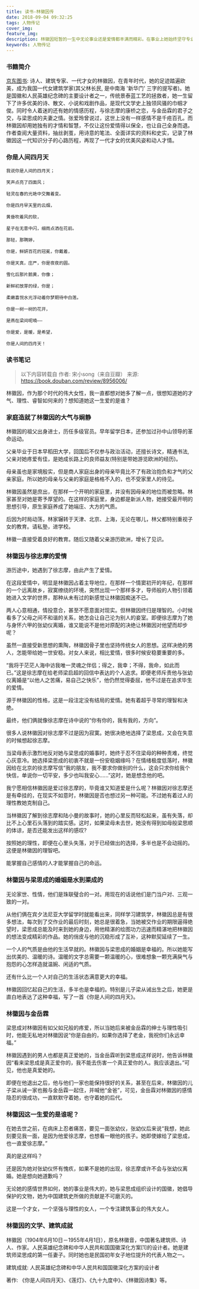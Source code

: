 ```yaml
---
title: 读书-林徽因传
date: 2018-09-04 09:32:25
tags: 人物传记
cover_img:
feature_img:
description: 林徽因短暂的一生中无论事业还是爱情都丰满而精彩。在事业上她始终坚守专业满怀热情并取得了做人的成果；在爱情上她有徐志摩的追求, 金岳霖的守候, 梁思成的呵护。这不仅是因为她的美貌和才华, 更因为她外柔内韧、顽强不屈的精神。林小光著的'林徽因传(初见惊艳再见依然)'采用散文般的笔调、唯美而清丽的文字讲述了林徽因一生的心路历程。使读者对她的家世、思想、生活、爱情、事业有了一个全新的了解。伊人已逝而林徽因过人的才情与气质, 高洁的人格及其对事业的执着与献身精神将长存于后人。
keywords: 人物传记
---
```


### 书籍简介

[京东图书](https://item.jd.com/12024941.html): 诗人、建筑专家、一代才女的林徽因，在青年时代，她的足迹踏遍欧美，成为我国一代女建筑学家(其父林长民, 是中南海 '新华门' 三字的提写者)。她是国徽和人民英雄纪念碑的主要设计者之一，传统景泰蓝工艺的拯救者，她一生留下了许多优美的诗、散文、小说和戏剧作品，是现代文学史上独领风骚的巾帼才俊。同时令人着迷的还有她的情感历程，与徐志摩的康桥之恋，与金岳霖的君子之交，与梁思成的夫妻之情。张爱玲曾说过，这世上没有一样感情不是千疮百孔。而林徽因却用她独有的才情和智慧，不仅让这份爱情得以保全，也让自己全身而退。作者查阅大量资料，抽丝剥茧，用诗意的笔法、全面详实的资料和史实，记录了林徽因这一代知识分子的心路历程，再现了一代才女的优美风姿和动人才情。

### 你是人间四月天

```
我说你是人间的四月天；

笑声点亮了四面风；

轻灵在春的光艳中交舞着变。

你是四月早天里的云烟，

黄昏吹着风的软，

星子在无意中闪，细雨点洒在花前。

那轻，那聘婷，

你是，鲜妍百花的冠冕，你戴着，

你是天真，庄严，你是夜夜的圆。

雪化后那片鹅黄，你像；

新鲜初放芽的绿，你是；

柔嫩喜悦水光浮动着你梦期待中白莲。

你是一树一树的花开，

是燕在梁间呢喃——

你是爱，是暖，是希望，

你是人间的四月天！
```

### 读书笔记
> 以下内容转载自 作者: 宋小song（来自豆瓣） 来源: https://book.douban.com/review/8956006/

林徽因，作为那个时代的伟大女性，我一直都想对她多了解一点，很想知道她的才气、理性、睿智如何来的？想知道她这一生爱的是谁？

### 家庭造就了林徽因的大气与娴静
林徽因的祖父出身进士，历任多级官员。早年留学日本，还参加过孙中山领导的革命运动。

父亲毕业于日本早稻田大学，回国后不仅参与政治活动，还擅长诗文，精通书法, 父亲对她疼爱有佳，是她成长路上的良师益友(特别是带她游览欧洲的经历)。

母亲虽也是家境殷实，但是商人家庭出身的母亲毕竟比不了有政治抱负和才气的父亲家庭。所以她的母亲与父亲的家庭是格格不入的，也不受家里人的待见。

林徽因虽然是庶出，在那样一个开明的家庭里，并没有因母亲的地位而被忽略。林家甚至对她是寄予厚望的。在这样的家庭里，身边都是新派人物，她接受最开明的思想引导，原生家庭养成了她端庄、大方的气质。

后因为时局动荡，林家辗转于天津、北京、上海，无论在哪儿，林父都特别重视子女的教育。请私塾，进学校。

林徽一直接受着良好的教育。随后又随着父亲游历欧洲，增长了见识。

### 林徽因与徐志摩的爱情
游历途中，她遇到了徐志摩，由此产生了爱情。

在这段爱情中，明显是林徽因占着主导地位，在那样一个情窦初开的年纪，在那样的一个远离故乡，寂寞缭绕的环境，突然出现一个那样多才，导师般的人物引领着她进入文学的世界，那种从未有过的新感觉让林徽因痴迷不已。

两人心意相通，情投意合，甚至不愿意面对现实。但林徽因终归是理智的。小时候看多了父母之间不和谐的关系，她怎会让自己沦为别人的妾室。即便徐志摩为了她与身怀六甲的张幼仪离婚，谁又能说不是他对原配的决绝让林徽因对他望而却步呢？

虽然一直接受新思想的熏陶，林徽因骨子里也坚持传统女人的思想。这样决绝的男人，怎能带给她一世安稳。对女人来说，相比爱情，很多时候安稳要重要的多。

“我将于茫茫人海中访我唯一灵魂之伴侣；得之，我幸；不得，我命，如此而已。”这是徐志摩在给老师梁启超的回信中表达的个人追求。即便老师斥责他与张幼仪离婚是“以他人之苦痛，易自己之快乐”，他仍然觉得委屈，他不过是在追求毕生的爱情。

源于林徽因的性格，这是一段注定没有结局的爱情。她有着超乎寻常的理智和决绝。

最终，他们俩就像徐志摩在诗中说的“你有你的，我有我的，方向”。

很多人说林徽因对徐志摩不过是因为寂寞。她很决绝地选择了梁思成，又会在失意的时候想起徐志摩。

当梁母表示激烈地反对她与梁思成的婚事时，她终于忍不住梁母的种种责难，终觉心灰意冷。她选择梁思成的初衷不就是一份安稳姻缘吗？在情绪极度低落时，林徽因给在北京的徐志摩写信“我的朋友，我不要求你做别的什么，这会只求你给我个快信，单说你一切平安，多少也叫我安心......”这时，她是想念他的吧。

我宁愿相信林徽因是爱过徐志摩的，毕竟谁又知道爱是什么呢？林徽因对徐志摩还是有牵挂的，在现实不如意时，林徽因是否也想过另一种可能。不过她有着过人的理性教她克制自己。

当林徽因了解到徐志摩和陆小曼的故事时，她的心里反而轻松起来，虽有失落，却比不上心里石头落到的踏实感。这时，如果梁母未去世，她没有得到如母般梁思顺的体谅，是否还能发出这样的感叹?

按照她的理性，即便在心里头失落，对于已经做出的选择，多半也是不会动摇的。这便是林徽因的理智吧。

能掌握自己感情的人才能掌握自己的命运。

### 林徽因与梁思成的婚姻是水到渠成的
无论家世、性情，他们是珠联璧合的一对。用现在的话说他们是门当户对、三观一致的一对。

从他们俩在宾夕法尼亚大学留学时就能看出来，同样学习建筑学，林徽因总是有很多想法，每次到了交作业的最后时刻，她总是很着急，当她被交作业的期限逼得绝望时，梁思成总能及时来到她的身边，用他精湛的绘图功力迅速而精湛地把林徽因的想法变成精彩的作品。她的俏皮与他的沉稳形成了互补，这种默契延续了一生。

一个人的气质是由他的生活早就的。林徽因与梁思成的婚姻是幸福的。所以她能写出优美的、温暖的诗。温暖的文字总需要一颗温暖的心，很难想象一颗充满戾气与抱怨的心怎样造就温婉、闲适的气质。

还有什么比一个人对自己的生活状态满意更大的幸福。

林徽因回忆起自己的生活，多半也是幸福的。特别是儿子梁从诫出生之后，她更是直白地表达了这种幸福，写了一首《你是人间的四月天》。

### 林徽因与金岳霖
梁思成对林徽因有如父如兄般的疼爱，所以当她后来被金岳霖的绅士与理性吸引时，他能无私地对林徽因说“你是自由的，如果你选择了老金，我祝你们永远幸福。”

林徽因遇到的男人也都是真正爱她的，当金岳霖听到梁思成这样说时，他告诉林徽因“看来梁思成是真正爱你的，我不能去伤害一个真正爱你的人。我应该退出。”可见，他也是真爱她的。

即便在他退出之后，他与他们一家也能保持很好的关系，甚至在后来，林徽因的儿子梁从诫一家也搬与金岳霖一起住，并喊他“金爸”，可见，金岳霖对林徽因的感情隐忍的很成功，一直默默守着她，也守着她的后代。

### 林徽因这一生爱的是谁呢？
在她去世之前，在病床上忍者痛苦，要见一面张幼仪，张幼仪后来说“我想，她此刻要见我一面，是因为他爱徐志摩，也想看一眼他的孩子。她即使嫁给了梁思成，也一直爱徐志摩。”

真的是这样吗？

还是因为她对张幼仪怀有愧疚，如果不是她的出现，徐志摩或许不会与张幼仪离婚。她是想向她道歉吗？

无论她的感情世界如何，她的事业是伟大的，她与梁思成组织设计的国徽，她倡导保护的文物，她为中国建筑史所做的贡献是不可磨灭的。

这是一个才女，一个坚强与理性的女人，一个专注建筑事业的伟大女人。

### 林徽因的文学、建筑成就
林徽因（1904年6月10日－1955年4月1日），原名林徽音，中国著名建筑师、诗人、作家。人民英雄纪念碑和中华人民共和国国徽深化方案[1]的设计者。她是建筑师梁思成的第一任妻子。同时她也是民国初年女子地位提升的代表人物之一。

建筑成就:
人民英雄纪念碑和中华人民共和国国徽深化方案的设计者

著作:
《你是人间四月天》、《莲灯》、《九十九度中》、《林徽因诗集》等。
